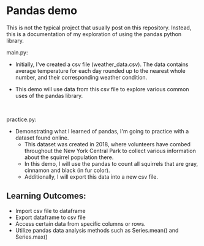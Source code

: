 # Pandas demo
<p>This is not the typical project that usually post on this repository. Instead, this is a documentation of my 
exploration of using the pandas python library.</p>

main.py:
- <p>Initially, I've created a csv file (weather_data.csv). The data contains average temperature for each day rounded up to the nearest whole number, and their corresponding weather condition.</p>
- <p>This demo will use data from this csv file to explore various common uses of the pandas library.</p>
<br>

practice.py:
- Demonstrating what I learned of pandas, I'm going to practice with a dataset found online.
  - This dataset was created in 2018, where volunteers have combed throughout the New York Central Park to collect various information about the squirrel population there.
  - In this demo, I will use the pandas to count all squirrels that are gray, cinnamon and black (in fur color).
  - Additionally, I will export this data into a new csv file.

## Learning Outcomes:
- Import csv file to dataframe
- Export dataframe to csv file
- Access certain data from specific columns or rows.
- Utilize pandas data analysis methods such as Series.mean() and Series.max()